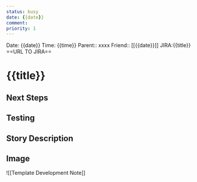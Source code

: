```yaml
---
status: busy
date: {{date}}
comment: 
priority: 1
---
```


Date: {{date}} Time: {{time}}
Parent:: xxxx
Friend:: [[{{date}}]]
JIRA:{{title}}
==URL TO JIRA==

# {{title}}

## Next Steps

## Testing

## Story Description

## Image

![[Template Development Note]]

